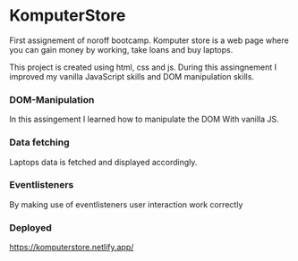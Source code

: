# KomputerStore
First assignement of noroff bootcamp. Komputer store 
is a web page where you can gain money by working,
take loans and buy laptops.

This project is created using html, css and js. 
During this assingnement I improved my vanilla
JavaScript skills and DOM manipulation skills.

### DOM-Manipulation
In this assingement I learned how to manipulate the DOM
With vanilla JS.

### Data fetching
Laptops data is fetched and displayed accordingly.

### Eventlisteners
By making use of eventlisteners user interaction work correctly

### Deployed
https://komputerstore.netlify.app/
